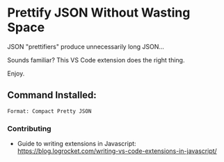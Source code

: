 # Prettify JSON Without Wasting Space

JSON "prettifiers" produce unnecessarily long JSON...

Sounds familiar? This VS Code extension does the right thing.

Enjoy.

## Command Installed:

`Format: Compact Pretty JSON`

### Contributing

- Guide to writing extensions in Javascript: <https://blog.logrocket.com/writing-vs-code-extensions-in-javascript/>
